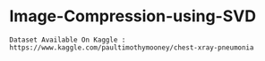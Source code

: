 # Image-Compression-using-SVD
	Dataset Available On Kaggle : https://www.kaggle.com/paultimothymooney/chest-xray-pneumonia